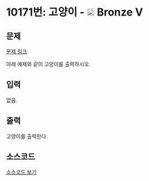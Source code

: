 # 10171번: 고양이 - <img src="https://static.solved.ac/tier_small/1.svg" style="height:20px" /> Bronze V

<!-- performance -->

<!-- 문제 제출 후 깃허브에 푸시를 했을 때 제출한 코드의 성능이 입력될 공간입니다.-->

<!-- end -->

## 문제

[문제 링크](https://boj.kr/10171)

<p>아래 예제와 같이 고양이를 출력하시오.</p>

## 입력

<p>없음.</p>

## 출력

<p>고양이를 출력한다.</p>

## 소스코드

[소스코드 보기](고양이.js)